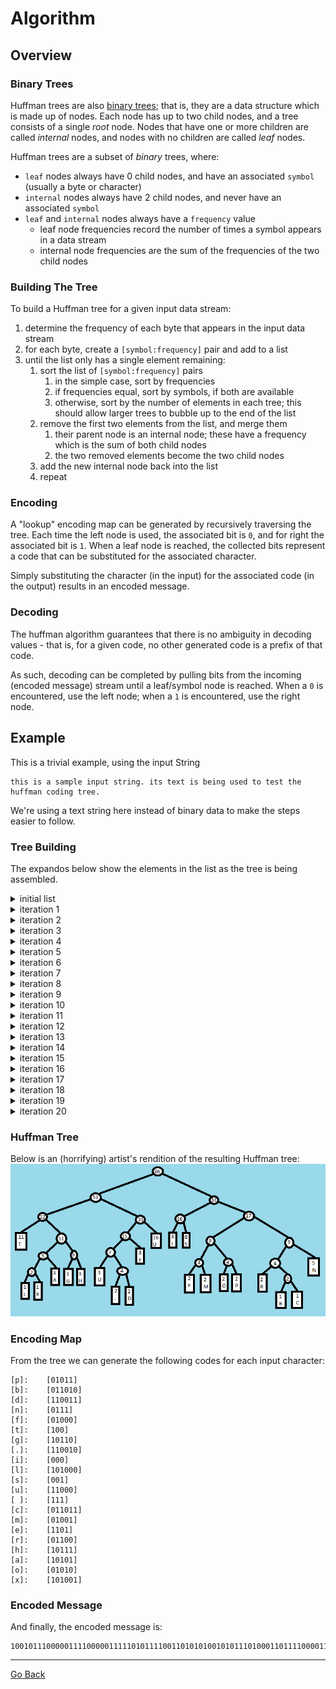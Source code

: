 # Algorithm
## Overview
### Binary Trees
Huffman trees are also [binary trees](https://en.wikipedia.org/wiki/Binary_tree); that is, they are a data structure which is made up of nodes.  Each node has up to two child nodes, and a tree consists of a single _root_ node.  Nodes that have one or more children are called _internal_ nodes, and nodes with no children are called _leaf_ nodes.

Huffman trees are a subset of _binary_ trees, where:
* `leaf` nodes always have 0 child nodes, and have an associated `symbol` (usually a byte or character)
* `internal` nodes always have 2 child nodes, and never have an associated `symbol`
* `leaf` and `internal` nodes always have a `frequency` value
    * leaf node frequencies record the number of times a symbol appears in a data stream
    * internal node frequencies are the sum of the frequencies of the two child nodes

### Building The Tree
To build a Huffman tree for a given input data stream:
1. determine the frequency of each byte that appears in the input data stream
1. for each byte, create a `[symbol:frequency]` pair and add to a list
1. until the list only has a single element remaining:
    1. sort the list of `[symbol:frequency]` pairs
        1. in the simple case, sort by frequencies
        1. if frequencies equal, sort by symbols, if both are available
        1. otherwise, sort by the number of elements in each tree; this should allow larger trees to bubble up to the end of the list
    1. remove the first two elements from the list, and merge them
        1. their parent node is an internal node; these have a frequency which is the sum of both child nodes
        1. the two removed elements become the two child nodes
    1. add the new internal node back into the list
    1. repeat

### Encoding
A "lookup" encoding map can be generated by recursively traversing the tree.  Each time the left node is used, the associated bit is `0`, and for right the associated bit is `1`.  When a leaf node is reached, the collected bits represent a code that can be substituted for the associated character.

Simply substituting the character (in the input) for the associated code (in the output) results in an encoded message.

### Decoding
The huffman algorithm guarantees that there is no ambiguity in decoding values - that is, for a given code, no other generated code is a prefix of that code.

As such, decoding can be completed by pulling bits from the incoming (encoded message) stream until a leaf/symbol node is reached.  When a `0` is encountered, use the left node; when a `1` is encountered, use the right node.

## Example
This is a trivial example, using the input String
```
this is a sample input string. its text is being used to test the huffman coding tree.
```

We're using a text string here instead of binary data to make the steps easier to follow.

### Tree Building
The expandos below show the elements in the list as the tree is being assembled.

<details>
<summary>initial list</summary>
<pre>
<code>
frequencies list has [21] elements
[1] <= [b]
[1] <= [c]
[1] <= [l]
[1] <= [x]
[2] <= [.]
[2] <= [d]
[2] <= [f]
[2] <= [m]
[2] <= [o]
[2] <= [p]
[2] <= [r]
[3] <= [a]
[3] <= [g]
[3] <= [h]
[3] <= [u]
[5] <= [n]
[8] <= [e]
[8] <= [i]
[8] <= [s]
[11] <= [t]
[16] <= [ ]
</code>
</pre>
</details>

<details>
<summary>iteration 1</summary>
<pre>
<code>
frequencies list has [20] elements
[1] <= [l]
[1] <= [x]
[2] <= [.]
[2] <= [d]
[2] <= [f]
[2] <= [m]
[2] <= [o]
[2] <= [p]
[2] <= [r]
[2] <= INTERNAL[1|b, 1|c]
[3] <= [a]
[3] <= [g]
[3] <= [h]
[3] <= [u]
[5] <= [n]
[8] <= [e]
[8] <= [i]
[8] <= [s]
[11] <= [t]
[16] <= [ ]
</code>
</pre>
</details>

<details>
<summary>iteration 2</summary>
<pre>
<code>
frequencies list has [19] elements
[2] <= [.]
[2] <= [d]
[2] <= [f]
[2] <= [m]
[2] <= [o]
[2] <= [p]
[2] <= [r]
[2] <= INTERNAL[1|b, 1|c]
[2] <= INTERNAL[1|l, 1|x]
[3] <= [a]
[3] <= [g]
[3] <= [h]
[3] <= [u]
[5] <= [n]
[8] <= [e]
[8] <= [i]
[8] <= [s]
[11] <= [t]
[16] <= [ ]
</code>
</pre>
</details>

<details>
<summary>iteration 3</summary>
<pre>
<code>
frequencies list has [18] elements
[2] <= [f]
[2] <= [m]
[2] <= [o]
[2] <= [p]
[2] <= [r]
[2] <= INTERNAL[1|b, 1|c]
[2] <= INTERNAL[1|l, 1|x]
[3] <= [a]
[3] <= [g]
[3] <= [h]
[3] <= [u]
[4] <= INTERNAL[2|., 2|d]
[5] <= [n]
[8] <= [e]
[8] <= [i]
[8] <= [s]
[11] <= [t]
[16] <= [ ]
</code>
</pre>
</details>

<details>
<summary>iteration 4</summary>
<pre>
<code>
frequencies list has [17] elements
[2] <= [o]
[2] <= [p]
[2] <= [r]
[2] <= INTERNAL[1|b, 1|c]
[2] <= INTERNAL[1|l, 1|x]
[3] <= [a]
[3] <= [g]
[3] <= [h]
[3] <= [u]
[4] <= INTERNAL[2|., 2|d]
[4] <= INTERNAL[2|f, 2|m]
[5] <= [n]
[8] <= [e]
[8] <= [i]
[8] <= [s]
[11] <= [t]
[16] <= [ ]
</code>
</pre>
</details>

<details>
<summary>iteration 5</summary>
<pre>
<code>
frequencies list has [16] elements
[2] <= [r]
[2] <= INTERNAL[1|b, 1|c]
[2] <= INTERNAL[1|l, 1|x]
[3] <= [a]
[3] <= [g]
[3] <= [h]
[3] <= [u]
[4] <= INTERNAL[2|., 2|d]
[4] <= INTERNAL[2|f, 2|m]
[4] <= INTERNAL[2|o, 2|p]
[5] <= [n]
[8] <= [e]
[8] <= [i]
[8] <= [s]
[11] <= [t]
[16] <= [ ]
</code>
</pre>
</details>

<details>
<summary>iteration 6</summary>
<pre>
<code>
frequencies list has [15] elements
[2] <= INTERNAL[1|l, 1|x]
[3] <= [a]
[3] <= [g]
[3] <= [h]
[3] <= [u]
[4] <= INTERNAL[2|., 2|d]
[4] <= INTERNAL[2|f, 2|m]
[4] <= INTERNAL[2|o, 2|p]
[4] <= INTERNAL[2|r, 1|b, 1|c]
[5] <= [n]
[8] <= [e]
[8] <= [i]
[8] <= [s]
[11] <= [t]
[16] <= [ ]
</code>
</pre>
</details>

<details>
<summary>iteration 7</summary>
<pre>
<code>
frequencies list has [14] elements
[3] <= [g]
[3] <= [h]
[3] <= [u]
[4] <= INTERNAL[2|., 2|d]
[4] <= INTERNAL[2|f, 2|m]
[4] <= INTERNAL[2|o, 2|p]
[4] <= INTERNAL[2|r, 1|b, 1|c]
[5] <= [n]
[5] <= INTERNAL[1|l, 1|x, 3|a]
[8] <= [e]
[8] <= [i]
[8] <= [s]
[11] <= [t]
[16] <= [ ]
</code>
</pre>
</details>

<details>
<summary>iteration 8</summary>
<pre>
<code>
frequencies list has [13] elements
[3] <= [u]
[4] <= INTERNAL[2|., 2|d]
[4] <= INTERNAL[2|f, 2|m]
[4] <= INTERNAL[2|o, 2|p]
[4] <= INTERNAL[2|r, 1|b, 1|c]
[5] <= [n]
[5] <= INTERNAL[1|l, 1|x, 3|a]
[6] <= INTERNAL[3|g, 3|h]
[8] <= [e]
[8] <= [i]
[8] <= [s]
[11] <= [t]
[16] <= [ ]
</code>
</pre>
</details>

<details>
<summary>iteration 9</summary>
<pre>
<code>
frequencies list has [12] elements
[4] <= INTERNAL[2|f, 2|m]
[4] <= INTERNAL[2|o, 2|p]
[4] <= INTERNAL[2|r, 1|b, 1|c]
[5] <= [n]
[5] <= INTERNAL[1|l, 1|x, 3|a]
[6] <= INTERNAL[3|g, 3|h]
[7] <= INTERNAL[3|u, 2|., 2|d]
[8] <= [e]
[8] <= [i]
[8] <= [s]
[11] <= [t]
[16] <= [ ]
</code>
</pre>
</details>

<details>
<summary>iteration 10</summary>
<pre>
<code>
frequencies list has [11] elements
[4] <= INTERNAL[2|r, 1|b, 1|c]
[5] <= [n]
[5] <= INTERNAL[1|l, 1|x, 3|a]
[6] <= INTERNAL[3|g, 3|h]
[7] <= INTERNAL[3|u, 2|., 2|d]
[8] <= [e]
[8] <= [i]
[8] <= [s]
[8] <= INTERNAL[2|f, 2|m, 2|o, 2|p]
[11] <= [t]
[16] <= [ ]
</code>
</pre>
</details>

<details>
<summary>iteration 11</summary>
<pre>
<code>
frequencies list has [10] elements
[5] <= INTERNAL[1|l, 1|x, 3|a]
[6] <= INTERNAL[3|g, 3|h]
[7] <= INTERNAL[3|u, 2|., 2|d]
[8] <= [e]
[8] <= [i]
[8] <= [s]
[8] <= INTERNAL[2|f, 2|m, 2|o, 2|p]
[9] <= INTERNAL[2|r, 1|b, 1|c, 5|n]
[11] <= [t]
[16] <= [ ]
</code>
</pre>
</details>

<details>
<summary>iteration 12</summary>
<pre>
<code>
frequencies list has [9] elements
[7] <= INTERNAL[3|u, 2|., 2|d]
[8] <= [e]
[8] <= [i]
[8] <= [s]
[8] <= INTERNAL[2|f, 2|m, 2|o, 2|p]
[9] <= INTERNAL[2|r, 1|b, 1|c, 5|n]
[11] <= [t]
[11] <= INTERNAL[1|l, 1|x, 3|a, 3|g, 3|h]
[16] <= [ ]
</code>
</pre>
</details>

<details>
<summary>iteration 13</summary>
<pre>
<code>
frequencies list has [8] elements
[8] <= [i]
[8] <= [s]
[8] <= INTERNAL[2|f, 2|m, 2|o, 2|p]
[9] <= INTERNAL[2|r, 1|b, 1|c, 5|n]
[11] <= [t]
[11] <= INTERNAL[1|l, 1|x, 3|a, 3|g, 3|h]
[15] <= INTERNAL[3|u, 2|., 2|d, 8|e]
[16] <= [ ]
</code>
</pre>
</details>

<details>
<summary>iteration 14</summary>
<pre>
<code>
frequencies list has [7] elements
[8] <= INTERNAL[2|f, 2|m, 2|o, 2|p]
[9] <= INTERNAL[2|r, 1|b, 1|c, 5|n]
[11] <= [t]
[11] <= INTERNAL[1|l, 1|x, 3|a, 3|g, 3|h]
[15] <= INTERNAL[3|u, 2|., 2|d, 8|e]
[16] <= [ ]
[16] <= INTERNAL[8|i, 8|s]
</code>
</pre>
</details>

<details>
<summary>iteration 15</summary>
<pre>
<code>
frequencies list has [6] elements
[11] <= [t]
[11] <= INTERNAL[1|l, 1|x, 3|a, 3|g, 3|h]
[15] <= INTERNAL[3|u, 2|., 2|d, 8|e]
[16] <= [ ]
[16] <= INTERNAL[8|i, 8|s]
[17] <= INTERNAL[2|f, 2|m, 2|o, 2|p, 2|r, 1|b, 1|c, 5|n]
</code>
</pre>
</details>

<details>
<summary>iteration 16</summary>
<pre>
<code>
frequencies list has [5] elements
[15] <= INTERNAL[3|u, 2|., 2|d, 8|e]
[16] <= [ ]
[16] <= INTERNAL[8|i, 8|s]
[17] <= INTERNAL[2|f, 2|m, 2|o, 2|p, 2|r, 1|b, 1|c, 5|n]
[22] <= INTERNAL[11|t, 1|l, 1|x, 3|a, 3|g, 3|h]
</code>
</pre>
</details>

<details>
<summary>iteration 17</summary>
<pre>
<code>
frequencies list has [4] elements
[16] <= INTERNAL[8|i, 8|s]
[17] <= INTERNAL[2|f, 2|m, 2|o, 2|p, 2|r, 1|b, 1|c, 5|n]
[22] <= INTERNAL[11|t, 1|l, 1|x, 3|a, 3|g, 3|h]
[31] <= INTERNAL[3|u, 2|., 2|d, 8|e, 16| ]
</code>
</pre>
</details>

<details>
<summary>iteration 18</summary>
<pre>
<code>
frequencies list has [3] elements
[22] <= INTERNAL[11|t, 1|l, 1|x, 3|a, 3|g, 3|h]
[31] <= INTERNAL[3|u, 2|., 2|d, 8|e, 16| ]
[33] <= INTERNAL[8|i, 8|s, 2|f, 2|m, 2|o, 2|p, 2|r, 1|b, 1|c, 5|n]
</code>
</pre>
</details>

<details>
<summary>iteration 19</summary>
<pre>
<code>
frequencies list has [2] elements
[33] <= INTERNAL[8|i, 8|s, 2|f, 2|m, 2|o, 2|p, 2|r, 1|b, 1|c, 5|n]
[53] <= INTERNAL[11|t, 1|l, 1|x, 3|a, 3|g, 3|h, 3|u, 2|., 2|d, 8|e, 16| ]
</code>
</pre>
</details>

<details>
<summary>iteration 20</summary>
<pre>
<code>
frequencies list has [1] elements
[86] <= INTERNAL[8|i, 8|s, 2|f, 2|m, 2|o, 2|p, 2|r, 1|b, 1|c, 5|n, 11|t, 1|l, 1|x, 3|a, 3|g, 3|h, 3|u, 2|., 2|d, 8|e, 16| ]
</code>
</pre>
</details>

### Huffman Tree
Below is an (horrifying) artist's rendition of the resulting Huffman tree:
![tree](why-i-didnt-go-to-art-school.png)

### Encoding Map
From the tree we can generate the following codes for each input character:
```
[p]:    [01011]
[b]:    [011010]
[d]:    [110011]
[n]:    [0111]
[f]:    [01000]
[t]:    [100]
[g]:    [10110]
[.]:    [110010]
[i]:    [000]
[l]:    [101000]
[s]:    [001]
[u]:    [11000]
[ ]:    [111]
[c]:    [011011]
[m]:    [01001]
[e]:    [1101]
[r]:    [01100]
[h]:    [10111]
[a]:    [10101]
[o]:    [01010]
[x]:    [101001]
```

### Encoded Message
And finally, the encoded message is:
```
100101110000011110000011111010111100110101010010101110100011011110000111010111100010011100110001100000011110110110010111000100001111100110110100110011100000111101101011010000111101101111100000111011100111111000101011110011010011001111001011111011111011111000010000100001001101010111111011011010101100110000111101101111000110011011101110010
```

---
[Go Back](..)
